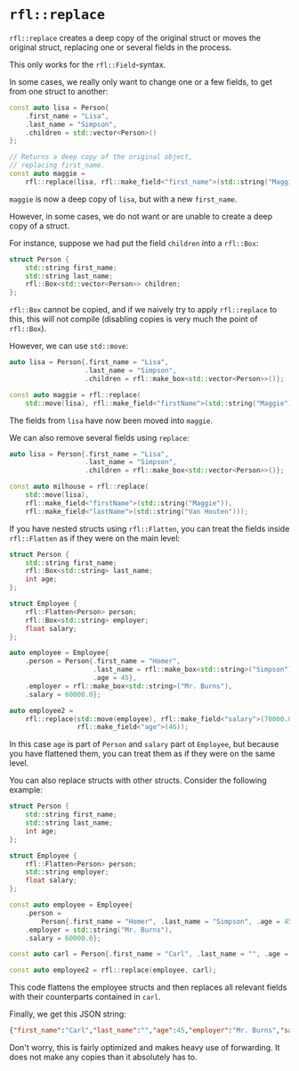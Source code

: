 # `rfl::replace`

`rfl::replace` creates a deep copy of the original struct or moves the original struct, replacing one or several fields in the process.

This only works for the `rfl::Field`-syntax.

In some cases, we really only want to change one or a few fields, to get from one struct to another:

```cpp
const auto lisa = Person{
    .first_name = "Lisa",
    .last_name = "Simpson",
    .children = std::vector<Person>()
};

// Returns a deep copy of the original object,
// replacing first_name.
const auto maggie =
    rfl::replace(lisa, rfl::make_field<"first_name">(std::string("Maggie")));
```

`maggie` is now a deep copy of `lisa`, but with a new `first_name`.

However, in some cases, we do not want or are unable to create a deep copy of a struct.

For instance, suppose we had put the field `children` into a `rfl::Box`:

```cpp
struct Person {
    std::string first_name;
    std::string last_name;
    rfl::Box<std::vector<Person>> children;
};
```

`rfl::Box` cannot be copied, and if we naively try to apply `rfl::replace` to this,
this will not compile (disabling copies is very much the point of `rfl::Box`).

However, we can use `std::move`:

```cpp
auto lisa = Person{.first_name = "Lisa",
                   .last_name = "Simpson",
                   .children = rfl::make_box<std::vector<Person>>()};

const auto maggie = rfl::replace(
    std::move(lisa), rfl::make_field<"firstName">(std::string("Maggie")));
```

The fields from `lisa` have now been moved into `maggie`.

We can also remove several fields using `replace`:

```cpp
auto lisa = Person{.first_name = "Lisa",
                   .last_name = "Simpson",
                   .children = rfl::make_box<std::vector<Person>>()};

const auto milhouse = rfl::replace(
    std::move(lisa),
    rfl::make_field<"firstName">(std::string("Maggie")),
    rfl::make_field<"lastName">(std::string("Van Houten")));
```

If you have nested structs using `rfl::Flatten`, you can treat the fields inside `rfl::Flatten`
as if they were on the main level:

```cpp
struct Person {
    std::string first_name;
    rfl::Box<std::string> last_name;
    int age;
};

struct Employee {
    rfl::Flatten<Person> person;
    rfl::Box<std::string> employer;
    float salary;
};

auto employee = Employee{
    .person = Person{.first_name = "Homer",
                     .last_name = rfl::make_box<std::string>("Simpson"),
                     .age = 45},
    .employer = rfl::make_box<std::string>("Mr. Burns"),
    .salary = 60000.0};

auto employee2 =
    rfl::replace(std::move(employee), rfl::make_field<"salary">(70000.0),
                 rfl::make_field<"age">(46));
```

In this case `age` is part of `Person` and `salary` part ot `Employee`, but
because you have flattened them, you can treat them as if they were on
the same level.

You can also replace structs with other structs. Consider the following example:

```cpp
struct Person {
    std::string first_name;
    std::string last_name;
    int age;
};

struct Employee {
    rfl::Flatten<Person> person;
    std::string employer;
    float salary;
};

const auto employee = Employee{
    .person =
        Person{.first_name = "Homer", .last_name = "Simpson", .age = 45},
    .employer = std::string("Mr. Burns"),
    .salary = 60000.0};

const auto carl = Person{.first_name = "Carl", .last_name = "", .age = 45};

const auto employee2 = rfl::replace(employee, carl);
```

This code flattens the employee structs and then replaces all relevant fields with their counterparts contained in `carl`.

Finally, we get this JSON string:

```json
{"first_name":"Carl","last_name":"","age":45,"employer":"Mr. Burns","salary":60000.0}
```

Don't worry, this is fairly optimized and makes heavy use of forwarding. It does not make any copies than it absolutely has to.

